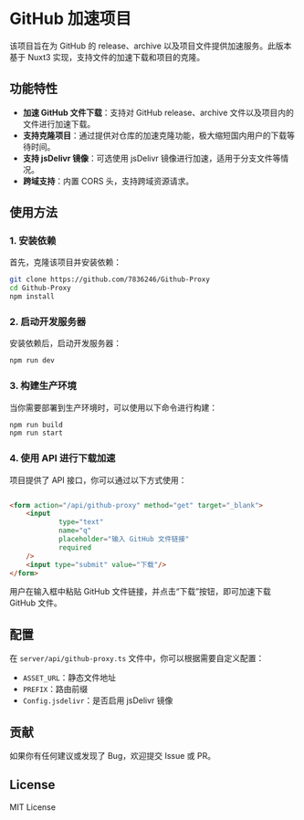 # GitHub 加速项目

该项目旨在为 GitHub 的 release、archive 以及项目文件提供加速服务。此版本基于 Nuxt3 实现，支持文件的加速下载和项目的克隆。

## 功能特性

- **加速 GitHub 文件下载**：支持对 GitHub release、archive 文件以及项目内的文件进行加速下载。
- **支持克隆项目**：通过提供对仓库的加速克隆功能，极大缩短国内用户的下载等待时间。
- **支持 jsDelivr 镜像**：可选使用 jsDelivr 镜像进行加速，适用于分支文件等情况。
- **跨域支持**：内置 CORS 头，支持跨域资源请求。

## 使用方法

### 1. 安装依赖

首先，克隆该项目并安装依赖：

```bash
git clone https://github.com/7836246/Github-Proxy
cd Github-Proxy
npm install
```

### 2. 启动开发服务器

安装依赖后，启动开发服务器：

```bash
npm run dev
```

### 3. 构建生产环境

当你需要部署到生产环境时，可以使用以下命令进行构建：

```bash
npm run build
npm run start
```

### 4. 使用 API 进行下载加速

项目提供了 API 接口，你可以通过以下方式使用：

```html

<form action="/api/github-proxy" method="get" target="_blank">
    <input
            type="text"
            name="q"
            placeholder="输入 GitHub 文件链接"
            required
    />
    <input type="submit" value="下载"/>
</form>
```

用户在输入框中粘贴 GitHub 文件链接，并点击“下载”按钮，即可加速下载 GitHub 文件。

## 配置

在 `server/api/github-proxy.ts` 文件中，你可以根据需要自定义配置：

- `ASSET_URL`：静态文件地址
- `PREFIX`：路由前缀
- `Config.jsdelivr`：是否启用 jsDelivr 镜像

## 贡献

如果你有任何建议或发现了 Bug，欢迎提交 Issue 或 PR。

## License

MIT License
